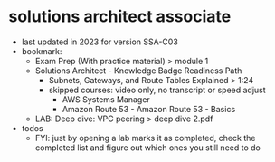 # solutions architect associate

- last updated in 2023 for version SSA-C03
- bookmark:
  - Exam Prep (With practice material) > module 1
  - Solutions Architect - Knowledge Badge Readiness Path
    - Subnets, Gateways, and Route Tables Explained > 1:24
    - skipped courses: video only, no transcript or speed adjust
      - AWS Systems Manager
      - Amazon Route 53 - Amazon Route 53 - Basics
  - LAB: Deep dive: VPC peering > deep dive 2.pdf
- todos
  - FYI: just by opening a lab marks it as completed, check the completed list and figure out which ones you still need to do
